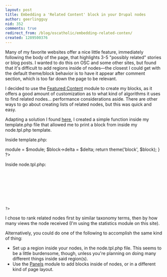 ```yaml
---
layout: post
title: Embedding a 'Related Content' block in your Drupal nodes
author: geerlingguy
nid: 352
comments: true
redirect_from: /blog/oscatholic/embedding-related-conten/
created: 1289500376
---
```

<p>Many of my favorite websites offer a nice little feature, immediately following the body of the page, that highlights 3-5 &quot;possibly related&quot; stories or blog posts. I wanted to do this on OSC and some other sites, but found that it&#39;s difficult to add regions inside of nodes&mdash;the closest I could get with the default theme/block behavior is to have it appear after comment section, which is too far down the page to be relevant.</p>
<p>I decided to use the <a href="http://drupal.org/project/featured_content">Featured Content</a> module to create my blocks, as it offers a good amount of customization as to what kind of algorithms it uses to find related nodes... performance considerations aside. There are other ways to go about creating lists of related nodes, but this was quick and easy.</p>
<p>Adapting a solution I found <a href="http://drupal.org/node/753516#comment-2769068">here</a>, I created a simple function inside my template.php file that allowed me to print a block from inside my node.tpl.php template.</p>
<p>Inside template.php:</p>
<?php
/**
 * Helper function for retrieving block code for insertion into templates.
 *
 * @see http://drupal.org/node/753516#comment-2769068
 */
function osc_block_retrieve($module, $delta) {
  $block = (object) module_invoke($module, 'block', 'view', $delta);
  $block->module = $module;
  $block->delta = $delta;
  return theme('block', $block);
}
?>
<p>Inside node.tpl.php:</p>
<code>
<?php
  <?php if ($page): ?>
    <div class="block-in-node">
      <?php print osc_block_retrieve('featured_content', '1'); ?>
    </div>
  <?php endif; ?>
?>
</code>
<p>I chose to rank related nodes first by similar taxonomy terms, then by how many views the node received (I&#39;m using the statistics module on this site).</p>
<p>Alternatively, you could do one of the following to accomplish the same kind of thing:</p>
<ul>
<li>Set up a region inside your nodes, in the node.tpl.php file. This seems to be a little burdensome, though, unless you&#39;re planning on doing many different things inside said region(s).</li>
<li>Use the <a href="http://drupal.org/project/panels">Panels</a> module to add blocks inside of nodes, or in a different kind of page layout.</li>
</ul>
